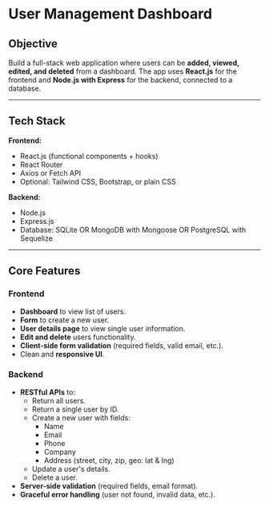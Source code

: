 # User Management Dashboard

## Objective
Build a full-stack web application where users can be **added, viewed, edited, and deleted** from a dashboard. The app uses **React.js** for the frontend and **Node.js with Express** for the backend, connected to a database.

---

## Tech Stack

**Frontend:**
- React.js (functional components + hooks)
- React Router
- Axios or Fetch API
- Optional: Tailwind CSS, Bootstrap, or plain CSS

**Backend:**
- Node.js
- Express.js
- Database: SQLite OR MongoDB with Mongoose OR PostgreSQL with Sequelize

---

## Core Features

### Frontend
- **Dashboard** to view list of users.
- **Form** to create a new user.
- **User details page** to view single user information.
- **Edit and delete** users functionality.
- **Client-side form validation** (required fields, valid email, etc.).
- Clean and **responsive UI**.

### Backend
- **RESTful APIs** to:
  - Return all users.
  - Return a single user by ID.
  - Create a new user with fields:
    - Name
    - Email
    - Phone
    - Company
    - Address (street, city, zip, geo: lat & lng)
  - Update a user's details.
  - Delete a user.
- **Server-side validation** (required fields, email format).
- **Graceful error handling** (user not found, invalid data, etc.).
